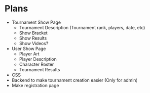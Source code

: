 # Plans

- Tournament Show Page
    - Tournament Description (Tournament rank, players, date, etc)
    - Show Bracket
    - Show Results
    - Show Videos?
- User Show Page
    - Player Art
    - Player Description
    - Character Roster
    - Tournament Results
- CSS
- Backend to make tournament creation easier (Only for admin)
- Make registration page